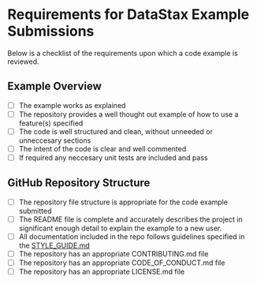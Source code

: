 # Requirements for DataStax Example Submissions
Below is a checklist of the requirements upon which a code example is reviewed.

## Example Overview
- [ ] The example works as explained
- [ ] The repository provides a well thought out example of how to use a feature(s) specified
- [ ] The code is well structured and clean, without unneeded or unneccesary sections
- [ ] The intent of the code is clear and well commented
- [ ] If required any neccesary unit tests are included and pass

## GitHub Repository Structure
- [ ] The repository file structure is appropriate for the code example submitted
- [ ] The README file is complete and accurately describes the project in significant enough detail to explain the example to a new user.
- [ ] All documentation included in the repo follows guidelines specified in the [STYLE_GUIDE.md](STYLE_GUIDE.md) 
- [ ] The repository has an appropriate CONTRIBUTING.md file
- [ ] The repository has an appropriate CODE_OF_CONDUCT.md file
- [ ] The repository has an appropriate LICENSE.md file
